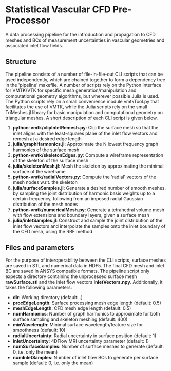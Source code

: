 # Statistical Vascular CFD Pre-Processor
A data processing pipeline for the introduction and propagation to CFD meshes and BCs of measurement uncertainties in vascular geometries and associated inlet flow fields.

## Structure
The pipeline consists of a number of file-in-file-out CLI scripts that can be used independently, which are chained together to form a dependency tree in the 'pipeline' makefile. A number of scripts rely on the Python interface for VMTK/VTK for specific mesh generation/manipulation and computational geometry algorithms, but wherever possible Julia is used. The Python scripts rely on a small convenience module vmtkTool.py that facilitates the use of VMTK, while the Julia scripts rely on the small TriMeshes.jl library for basic manipulation and computational geometry on triangular meshes. A short description of each CLI script is given below.

1. **python-vmtk/clipInletRemesh.py**: Clip the surface mesh so that the inlet aligns with the least-squares plane of the inlet flow vectors and remesh at a desired edge length
2. **julia/graphHarmonics.jl**: Approximate the N lowest frequency graph harmonics of the surface mesh
3. **python-vmtk/skeletonEdges.py**: Compute a wireframe representation of the skeleton of the surface mesh
4. **julia/skeletonMesh.jl**: Mesh the skeleton by approximating the minimal surface of the wireframe
5. **python-vmtk/radialVectors.py**: Compute the 'radial' vectors of the mesh nodes w.r.t. the skeleton
6. **julia/surfaceSamples.jl**: Generate a desired number of smooth meshes, by sampling the joint distribution of harmonic basis weights up to a certain frequency, following from an imposed radial Gaussian distribution of the mesh nodes
7. **python-vmtk/numericalMesh.py**: Generate a tetrahedral volume mesh with flow extensions and boundary layers, given a surface mesh
8. **julia/inletSamples.jl**: Construct and sample the joint distribution of the inlet flow vectors and interpolate the samples onto the inlet boundary of the CFD mesh, using the RBF method

## Files and parameters
For the purpose of interoperability between the CLI scripts, surface meshes are saved in STL and numerical data in HDF5. The final CFD mesh and inlet BC are saved in ANSYS compatible formats. The pipeline script only expects a directory containing the unprocessed surface mesh **rawSurface.stl** and the inlet flow vectors **inletVectors.npy**. Additionally, it takes the following parameters:

- **dir**: Working directory (default: .)
- **procEdgeLength**: Surface processing mesh edge length (default: 0.5)
- **meshEdgeLength**: CFD mesh edge length (default: 0.5)
- **numHarmonics**: Number of graph harmonics to approximate for both surface sampling and skeleton meshing (default: 400)
- **minWavelength**: Minimal surface wavelength/feature size for smoothness (default: 10)
- **radialUncertainty**: Radial uncertainty in surface position (default: 1)
- **inletUncertainty**: 4DFlow MRI uncertainty parameter (default: 1)
- **numSurfaceSamples**: Number of surface meshes to generate (default: 0, i.e. only the mean)
- **numInletSamples**: Number of inlet flow BCs to generate per surface sample (default: 0, i.e. only the mean)
